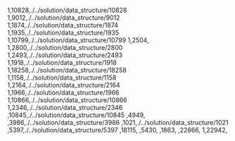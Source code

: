 1,10828,./../solution/data_structure/10828
1,9012,./../solution/data_structure/9012
1,1874,./../solution/data_structure/1874
1,1935,./../solution/data_structure/1935
1,10799,./../solution/data_structure/10799
1,2504,
1,2800,./../solution/data_structure/2800
1,2493,./../solution/data_structure/2493
1,1918,./../solution/data_structure/1918
1,18258,./../solution/data_structure/18258
1,1158,./../solution/data_structure/1158
1,2164,./../solution/data_structure/2164
1,1966,./../solution/data_structure/1966
1,10866,./../solution/data_structure/10866
1,2346,./../solution/data_structure/2346
,10845,./../solution/data_structure/10845
,4949,
,3986,./../solution/data_structure/3986
,1021,./../solution/data_structure/1021
,5397,./../solution/data_structure/5397
,18115,
,5430,
,1863,
,22866,
1,22942,
